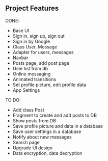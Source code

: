 ## Project Features

DONE:

- Base UI  
- Sign in, sign up, sign out  
- Sign in by Google  
- Class User, Message  
- Adapter for users, messages  
- Navbar  
- Posts page, add post page  
- User list from db  
- Online messaging  
- Animated transitions  
- Set profile picture, edit profile data  
- App Settings

TO DO:

- Add class Post  
- Fragment to create and add posts to DB  
- Show posts from DB
- Save profile picture and data in a database  
- Save user settings in a database  
- Notify about new messages  
- Search page  
- Upgrade UI design  
- Data encryption, data decryption
